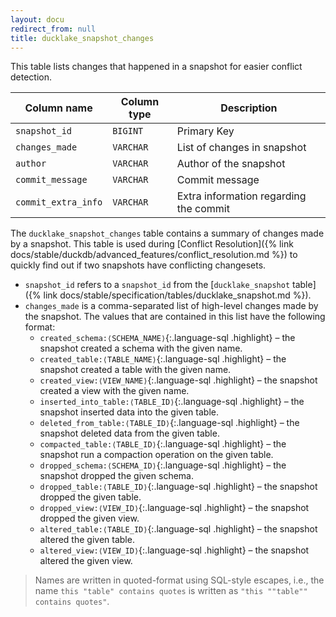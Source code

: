 ```yaml
---
layout: docu
redirect_from: null
title: ducklake_snapshot_changes
---
```


This table lists changes that happened in a snapshot for easier conflict detection.

| Column name         | Column type | Description                              |
| ------------------- | ----------- | ---------------------------------------- |
| `snapshot_id`       | `BIGINT`    | Primary Key                              |
| `changes_made`      | `VARCHAR`   | List of changes in snapshot              |
| `author`            | `VARCHAR`   | Author of the snapshot                   |
| `commit_message`    | `VARCHAR`   | Commit message                           |
| `commit_extra_info` | `VARCHAR`   | Extra information regarding the commit   |

The `ducklake_snapshot_changes` table contains a summary of changes made by a snapshot. This table is used during [Conflict Resolution]({% link docs/stable/duckdb/advanced_features/conflict_resolution.md %}) to quickly find out if two snapshots have conflicting changesets.

* `snapshot_id` refers to a `snapshot_id` from the [`ducklake_snapshot` table]({% link docs/stable/specification/tables/ducklake_snapshot.md %}).
* `changes_made` is a comma-separated list of high-level changes made by the snapshot. The values that are contained in this list have the following format:
    * `created_schema:⟨SCHEMA_NAME⟩`{:.language-sql .highlight} – the snapshot created a schema with the given name.
    * `created_table:⟨TABLE_NAME⟩`{:.language-sql .highlight} – the snapshot created a table with the given name.
    * `created_view:⟨VIEW_NAME⟩`{:.language-sql .highlight} – the snapshot created a view with the given name.
    * `inserted_into_table:⟨TABLE_ID⟩`{:.language-sql .highlight} – the snapshot inserted data into the given table.
    * `deleted_from_table:⟨TABLE_ID⟩`{:.language-sql .highlight} – the snapshot deleted data from the given table.
    * `compacted_table:⟨TABLE_ID⟩`{:.language-sql .highlight} – the snapshot run a compaction operation on the given table.
    * `dropped_schema:⟨SCHEMA_ID⟩`{:.language-sql .highlight} – the snapshot dropped the given schema.
    * `dropped_table:⟨TABLE_ID⟩`{:.language-sql .highlight} – the snapshot dropped the given table.
    * `dropped_view:⟨VIEW_ID⟩`{:.language-sql .highlight} – the snapshot dropped the given view.
    * `altered_table:⟨TABLE_ID⟩`{:.language-sql .highlight} – the snapshot altered the given table.
    * `altered_view:⟨VIEW_ID⟩`{:.language-sql .highlight} – the snapshot altered the given view.

> Names are written in quoted-format using SQL-style escapes, i.e., the name `this "table" contains quotes` is written as `"this ""table"" contains quotes"`.
